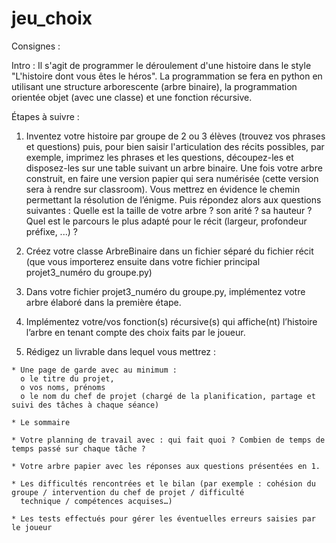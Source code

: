 # jeu_choix
Consignes :

Intro :
Il s'agit de programmer le déroulement d&#39;une histoire dans le style &quot;L&#39;histoire dont vous êtes le héros&quot;. La programmation se
fera en python en utilisant une structure arborescente (arbre binaire), la programmation orientée objet (avec une classe) et une
fonction récursive.

Étapes à suivre :
  1. Inventez votre histoire par groupe de 2 ou 3 élèves (trouvez vos phrases et questions) puis, pour bien saisir l&#39;articulation
  des récits possibles, par exemple, imprimez les phrases et les questions, découpez-les et disposez-les sur une table suivant un
  arbre binaire. Une fois votre arbre construit, en faire une version papier qui sera numérisée (cette version sera à rendre sur
  classroom). Vous mettrez en évidence le chemin permettant la résolution de l’énigme.
  Puis répondez alors aux questions suivantes : Quelle est la taille de votre arbre ? son arité ? sa hauteur ? Quel est le parcours
  le plus adapté pour le récit (largeur, profondeur préfixe, ...) ?
  
  2. Créez votre classe ArbreBinaire dans un fichier séparé du fichier récit (que vous importerez ensuite dans votre fichier
   principal projet3_numéro du groupe.py)
  
  3. Dans votre fichier projet3_numéro du groupe.py, implémentez votre arbre élaboré dans la première étape.
  
  4. Implémentez votre/vos fonction(s) récursive(s) qui affiche(nt) l’histoire l’arbre en tenant compte des choix faits par le joueur.
  
  5. Rédigez un livrable dans lequel vous mettrez :
    
    * Une page de garde avec au minimum :
      o le titre du projet,
      o vos noms, prénoms
      o le nom du chef de projet (chargé de la planification, partage et suivi des tâches à chaque séance)
    
    * Le sommaire
    
    * Votre planning de travail avec : qui fait quoi ? Combien de temps de temps passé sur chaque tâche ?
    
    * Votre arbre papier avec les réponses aux questions présentées en 1.
    
    * Les difficultés rencontrées et le bilan (par exemple : cohésion du groupe / intervention du chef de projet / difficulté
      technique / compétences acquises…)
    
    * Les tests effectués pour gérer les éventuelles erreurs saisies par le joueur
